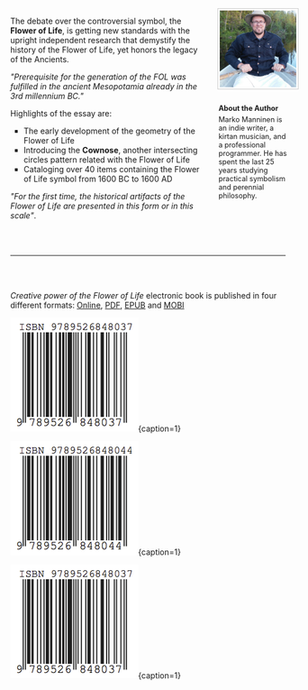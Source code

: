 <!-- pagebreak -->

<!-- pagewrapper -->

<br/>
<br/>
<br/>

<div style="float:right; width: 27%">

<img src="/media/marko.jpg" width="200" style="border:1px solid #CCC; padding: 3px;"/>

<p style="font-size: 90%; width: 90%; padding-left: 2px"><b style="display: inline-block; padding: 10px 0 5px 0">About the Author</b><br/>Marko Manninen is an indie writer, a kirtan musician, and a professional programmer. He has spent the last 25 years studying practical symbolism and perennial philosophy.</p>

</div>

<div style="padding: 0 0 0 25px; right: 25px; position: relative;">

<p>
The debate over the controversial symbol, the <b>Flower of Life</b>, is getting new standards with the upright independent research that demystify the history of the Flower of Life, yet honors the legacy of the Ancients.
</p>

<p>
<i>"Prerequisite for the generation of the FOL was fulfilled in the ancient Mesopotamia already in the 3rd millennium BC."</i>
</p>

<p>Highlights of the essay are:</p>

<ul>
	<li style="list-style: square;">The early development of the geometry of the Flower of Life</li>
	<li style="list-style: square;">Introducing the <b>Cownose</b>, another intersecting circles pattern related with the Flower of Life</li>
	<li style="list-style: square;">Cataloging over 40 items containing the Flower of Life symbol from 1600 BC to 1600 AD</li>
</ul>

<p>
<i>"For the first time, the historical artifacts of the Flower of Life are presented in this form or in this scale"</i>.
</p>

</div>

<br/><br/>

<hr style="width:97%"/>

<br/><br/>

*Creative power of the Flower of Life* electronic book is published in four different formats: [Online](http://creative.flowerofliferesearch.com/), [PDF](http://www.gitbook.com/download/pdf/book/markomanninen/creative-power-of-the-flower-of-life), [EPUB](http://www.gitbook.com/download/epub/book/markomanninen/creative-power-of-the-flower-of-life) and [MOBI](http://www.gitbook.com/download/mobi/book/markomanninen/creative-power-of-the-flower-of-life)

<!-- endpagewrapper -->

![PDF](/media/978-952-68480-3-7/isbn.png){caption=1}

![EPUB](/media/978-952-68480-4-4/isbn.png){caption=1}

![MOBI](/media/978-952-68480-3-7/isbn.png){caption=1}

<div style="clear: both"></div>
